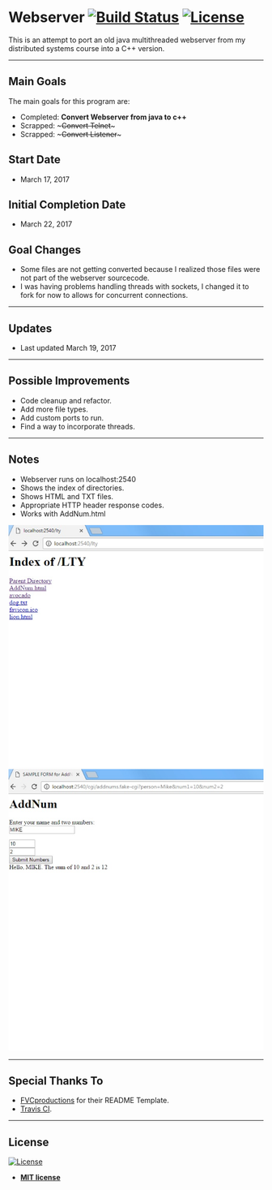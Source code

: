# Webserver [![Build Status](https://travis-ci.org/tyl-/Webserver.svg?branch=master)](https://travis-ci.org/tyl-/Webserver) [![License](http://img.shields.io/:license-mit-blue.svg?style=flat-square)](http://badges.mit-license.org)

This is an attempt to port an old java multithreaded webserver from my distributed systems course into a C++ version.

---

## Main Goals

The main goals for this program are:
- Completed: **Convert Webserver from java to c++**
- Scrapped: ~~~Convert Telnet~~~
- Scrapped: ~~~Convert Listener~~~

## Start Date

- March 17, 2017

## Initial Completion Date

- March 22, 2017

## Goal Changes

- Some files are not getting converted because I realized those files were not part of the webserver sourcecode.
- I was having problems handling threads with sockets, I changed it to fork for now to allows for concurrent connections.

---

## Updates

- Last updated March 19, 2017

---

## Possible Improvements

- Code cleanup and refactor.
- Add more file types.
- Add custom ports to run.
- Find a way to incorporate threads.

---

## Notes

- Webserver runs on localhost:2540
- Shows the index of directories.
- Shows HTML and TXT files.
- Appropriate HTTP header response codes.
- Works with AddNum.html

![Screenshot](/screenshots/ss1.jpg?raw=true "Screenshot of file index")
![Screenshot](/screenshots/ss2.jpg?raw=true "Screenshot of using AddNum.html")

---

## Special Thanks To

- <a href="http://fvcproductions.com" target="_blank">FVCproductions</a> for their README Template.
- <a href="https://travis-ci.org/" target="_blank">Travis CI</a>.

---

## License

[![License](http://img.shields.io/:license-mit-blue.svg?style=flat-square)](http://badges.mit-license.org)

- **[MIT license](http://opensource.org/licenses/mit-license.php)**